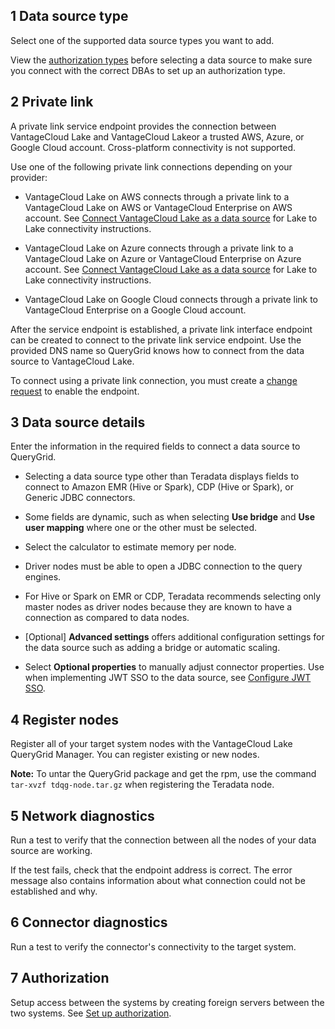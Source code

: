 ## 1 Data source type


Select one of the supported data source types you want to add.

View the [authorization types](bbw1687364943833.md) before selecting a data source to make sure you connect with the correct DBAs to set up an authorization type.

## 2 Private link


A private link service endpoint provides the connection between VantageCloud Lake and VantageCloud Lakeor a trusted AWS, Azure, or Google Cloud account. Cross-platform connectivity is not supported.

Use one of the following private link connections depending on your provider:

-   VantageCloud Lake on AWS connects through a private link to a VantageCloud Lake on AWS or VantageCloud Enterprise on AWS account. See [Connect VantageCloud Lake as a data source](cgh1722901880213.md) for Lake to Lake connectivity instructions.


-   VantageCloud Lake on Azure connects through a private link to a VantageCloud Lake on Azure or VantageCloud Enterprise on Azure account. See [Connect VantageCloud Lake as a data source](cgh1722901880213.md) for Lake to Lake connectivity instructions.


-   VantageCloud Lake on Google Cloud connects through a private link to VantageCloud Enterprise on a Google Cloud account.


After the service endpoint is established, a private link interface endpoint can be created to connect to the private link service endpoint. Use the provided DNS name so QueryGrid knows how to connect from the data source to VantageCloud Lake.

To connect using a private link connection, you must create a [change request](yml1671157089031.md) to enable the endpoint.

## 3 Data source details


Enter the information in the required fields to connect a data source to QueryGrid.

-   Selecting a data source type other than Teradata displays fields to connect to Amazon EMR (Hive or Spark), CDP (Hive or Spark), or Generic JDBC connectors.


-   Some fields are dynamic, such as when selecting **Use bridge** and **Use user mapping** where one or the other must be selected.


-   Select the calculator to estimate memory per node.


-   Driver nodes must be able to open a JDBC connection to the query engines.


-   For Hive or Spark on EMR or CDP, Teradata recommends selecting only master nodes as driver nodes because they are known to have a connection as compared to data nodes.


-   [Optional] **Advanced settings** offers additional configuration settings for the data source such as adding a bridge or automatic scaling.


-   Select **Optional properties** to manually adjust connector properties. Use when implementing JWT SSO to the data source, see [Configure JWT SSO](esw1713987246219.md).


## 4 Register nodes


Register all of your target system nodes with the VantageCloud Lake QueryGrid Manager. You can register existing or new nodes.

**Note:** To untar the QueryGrid package and get the rpm, use the command `tar-xvzf tdqg-node.tar.gz` when registering the Teradata node.

## 5 Network diagnostics


Run a test to verify that the connection between all the nodes of your data source are working.

If the test fails, check that the endpoint address is correct. The error message also contains information about what connection could not be established and why.

## 6 Connector diagnostics


Run a test to verify the connector's connectivity to the target system.

## 7 Authorization


Setup access between the systems by creating foreign servers between the two systems. See [Set up authorization](bbw1687364943833.md).

